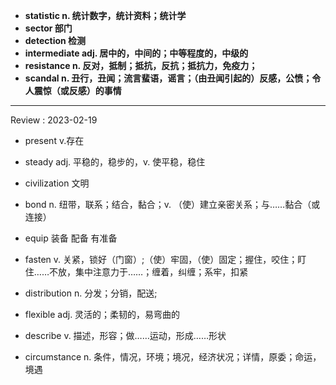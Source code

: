 - **statistic n. 统计数字，统计资料；统计学**
- **sector 部门**
- **detection 检测**
- **intermediate adj. 居中的，中间的；中等程度的，中级的**
- **resistance n. 反对，抵制；抵抗，反抗；抵抗力，免疫力；**
- **scandal n. 丑行，丑闻；流言蜚语，谣言；（由丑闻引起的）反感，公愤；令人震惊（或反感）的事情**

---
 Review : 2023-02-19

- present v.存在
- steady adj. 平稳的，稳步的，v. 使平稳，稳住
- civilization 文明
- bond n. 纽带，联系；结合，黏合；v. （使）建立亲密关系；与……黏合（或连接）

- equip 装备 配备 有准备
- fasten v. 关紧，锁好（门窗）;（使）牢固，（使）固定；握住，咬住；盯住……不放，集中注意力于……；缠着，纠缠；系牢，扣紧
- distribution n. 分发；分销，配送;
- flexible adj. 灵活的；柔韧的，易弯曲的
- describe v. 描述，形容；做……运动，形成……形状
- circumstance n. 条件，情况，环境；境况，经济状况；详情，原委；命运，境遇